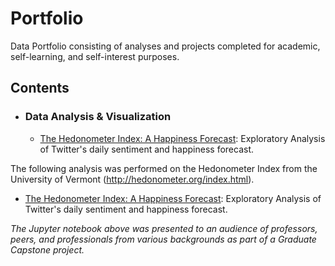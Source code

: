 # Portfolio
Data Portfolio consisting of analyses and projects completed for academic, self-learning, and self-interest purposes. 

## Contents

- ### Data Analysis & Visualization

	- [The Hedonometer Index: A Happiness Forecast](https://github.com/mdreck/mdreck.github.io/blob/master/hedonometer_index/Hedonometer_Index.ipynb): Exploratory Analysis of Twitter's daily sentiment and happiness forecast.
                    
 The following analysis was performed on the Hedonometer Index from the University of Vermont (http://hedonometer.org/index.html).

- [The Hedonometer Index: A Happiness Forecast](https://github.com/mdreck/mdreck.github.io/blob/master/hedonometer_index/Hedonometer_Index.ipynb): Exploratory Analysis of Twitter's daily sentiment and happiness forecast.
                    
_The Jupyter notebook above was presented to an audience of professors, peers, and professionals from various backgrounds as part of a Graduate Capstone project._
